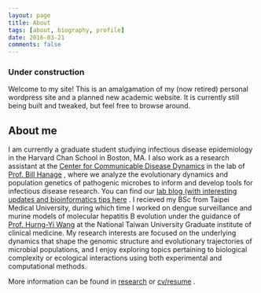 ```yaml
---
layout: page
title: About
tags: [about, biography, profile]
date: 2016-03-21
comments: false
---
```

    
### Under construction

Welcome to my site! This is an amalgamation of my (now retired) personal wordpress site and a planned new academic website. It is currently still being built and tweaked, but feel free to browse around. 

## About me

I am currently a graduate student studying infectious disease epidemiology in the Harvard Chan School in Boston, MA. I also work as a research assistant at the [Center for Communicable Disease Dynamics](https://ccdd.hsph.harvard.edu/) in the lab of [Prof. Bill Hanage](https://www.hsph.harvard.edu/william-hanage/) , where we analyze the evolutionary dynamics and population genetics of pathogenic microbes to inform and develop tools for infectious disease research. You can find our [lab blog (with interesting updates and bioinformatics tips here](https://c2-d2.github.io/hanage-lab/) . I recieved my BSc from Taipei Medical University, during which time I worked on dengue surveillance and murine models of molecular hepatitis B evolution under the guidance of [Prof. Hurng-Yi Wang](https://hurngyi.wixsite.com/hurngyi-1) at the National Taiwan University Graduate institute of clinical medicine. My research interests are focused on the underlying dynamics that shape the genomic structure and evolutionary trajectories of microbial populations, and I enjoy exploring topics pertaining to biological complexity or ecological interactions using both experimental and computational methods. 

More information can be found in [research](https://micro-it.github.io/research/)  or  [cv/resume](https://drive.google.com/file/d/1lW_JLhQQ74RKq2hXakbirrpJ1ykD_mMx/view?usp=sharing) . 




